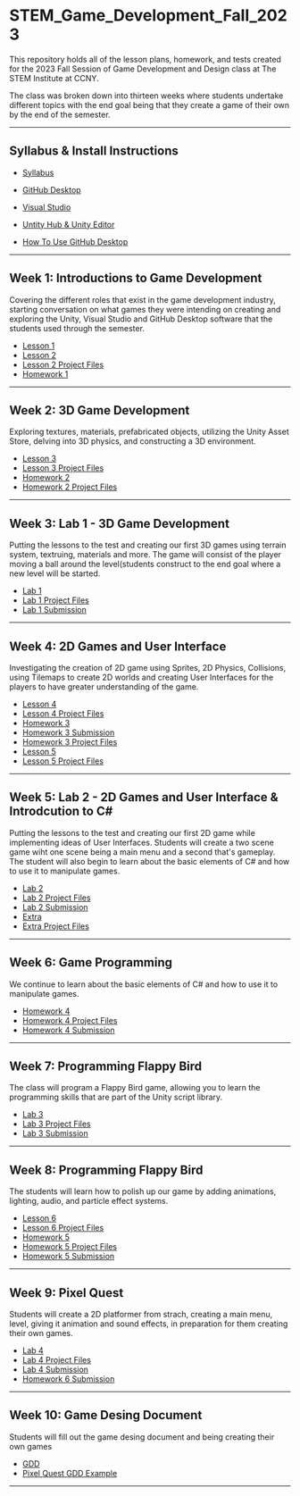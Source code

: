 # STEM_Game_Development_Fall_2023

This repository holds all of the lesson plans, homework, and tests created for the 2023 Fall Session of Game Development and Design class at The STEM Institute at CCNY.
 
The class was broken down into thirteen weeks where students undertake different topics with the end goal being that they create a game of their own by the end of the semester.

- - - -

## Syllabus & Install Instructions ##

* [Syllabus](https://github.com/Sgrygorczuk/STEM-At-CCNY-Fall-2023-Semester/blob/main/STEM%20Syllabus%20Game%20Design%20and%20Development.pdf)
* [GitHub Desktop](https://github.com/Sgrygorczuk/STEM-At-CCNY-Fall-2023-Semester/blob/main/Install%20Instructions/Installing%20GitHub%20Desktp.pdf)
* [Visual Studio](https://github.com/Sgrygorczuk/STEM-At-CCNY-Fall-2023-Semester/blob/main/Install%20Instructions/Installing%20Visual%20Studio.pdf)
* [Untity Hub & Unity Editor](https://github.com/Sgrygorczuk/STEM-At-CCNY-Fall-2023-Semester/blob/main/Install%20Instructions/Installing%20Unity.pdf)

* [How To Use GitHub Desktop](https://www.youtube.com/watch?v=4HPUHxDMT2c)

- - - -

## Week 1: Introductions to Game Development  ##
Covering the different roles that exist in the game development industry, starting conversation on what games they were intending on creating and exploring the Unity, Visual Studio and GitHub Desktop software that the students used through the semester. 

* [Lesson 1](https://github.com/Sgrygorczuk/STEM-At-CCNY-Fall-2023-Semester/blob/main/Week%201/Lesson_1.pdf)
* [Lesson 2](https://github.com/Sgrygorczuk/STEM-At-CCNY-Fall-2023-Semester/blob/main/Week%201/Lesson_2.pdf)
* [Lesson 2 Project Files](https://github.com/Sgrygorczuk/Lesson_Unity_Basics)
* [Homework 1](https://forms.gle/1nDXnvx9cUtNnXBA9)

- - - -


## Week 2: 3D Game Development  ##
Exploring textures, materials, prefabricated objects, utilizing the Unity Asset Store, delving into 3D physics, and constructing a 3D environment.

* [Lesson 3](https://github.com/Sgrygorczuk/STEM-At-CCNY-Fall-2023-Semester/blob/main/Week%202/Lesson_3.pdf)
* [Lesson 3 Project Files](https://github.com/Sgrygorczuk/Lesson_Unity_3D)
* [Homework 2](https://forms.gle/pUbR5jiApybBodQw7)
* [Homework 2 Project Files](https://github.com/Sgrygorczuk/Homework_1)

- - - -

## Week 3: Lab 1 - 3D Game Development  ##
Putting the lessons to the test and creating our first 3D games using terrain system, textruing, materials and more. The game will consist of the player moving a ball around the level(students construct to the end goal where a new level will be started.

* [Lab 1](https://github.com/Sgrygorczuk/STEM-At-CCNY-Fall-2023-Semester/blob/main/Week%203/Lab%201.pdf)
* [Lab 1 Project Files](https://github.com/Sgrygorczuk/Lab_Unity_3D)
* [Lab 1 Submission](https://forms.gle/BCygDRVknLsevATM9)
  
- - - -

## Week 4: 2D Games and User Interface ##
Investigating the creation of 2D game using Sprites, 2D Physics, Collisions, using Tilemaps to create 2D worlds and creating User Interfaces for the players to have greater understanding of the game.

* [Lesson 4](https://github.com/Sgrygorczuk/STEM-At-CCNY-Fall-2023-Semester/blob/main/Week%204/Lesson_4.pdf)
* [Lesson 4 Project Files](https://github.com/Sgrygorczuk/Lesson_Unity_2D)
* [Homework 3](https://github.com/Sgrygorczuk/STEM-At-CCNY-Fall-2023-Semester/blob/main/Week%204/Homework%203%20-%20Unity%202D.pdf)
* [Homework 3 Submission](https://forms.gle/QFZTvm8KJq7E3b857)
* [Homework 3 Project Files](https://github.com/Sgrygorczuk/Homework_Unity_2D)
* [Lesson 5](https://github.com/Sgrygorczuk/STEM-At-CCNY-Fall-2023-Semester/blob/main/Week%204/Lesson_5.pdf)
* [Lesson 5 Project Files](https://github.com/Sgrygorczuk/Lesson_User_Interface)
  
- - - -

## Week 5: Lab 2 - 2D Games and User Interface & Introdcution to C# ##
Putting the lessons to the test and creating our first 2D game while implementing ideas of User Interfaces. Students will create a two scene game wiht one scene being a main menu and a second that's gameplay. The student will also begin to learn about the basic elements of C# and how to use it to manipulate games.

* [Lab 2](https://github.com/Sgrygorczuk/STEM-At-CCNY-Fall-2023-Semester/blob/main/Week%205/Lab%202.pdf)
* [Lab 2 Project Files](https://github.com/Sgrygorczuk/Lab_Unity_2D_And_User_Interface)
* [Lab 2 Submission](https://forms.gle/XZjKr9dakH4TPAHy8)
* [Extra](https://github.com/Sgrygorczuk/STEM-At-CCNY-Fall-2023-Semester/blob/main/Week%205/Extra.pdf)
* [Extra Project Files](https://github.com/Sgrygorczuk/Crabber)
  
- - - -

## Week 6: Game Programming ##
We continue to learn about the basic elements of C# and how to use it to manipulate games.

* [Homework 4](https://github.com/Sgrygorczuk/STEM-At-CCNY-Fall-2023-Semester/blob/main/Week%206/Homework%204-%20Unity%20Programming.pdf)
* [Homework 4 Project Files](https://github.com/Sgrygorczuk/Homework_Programming)
* [Homework 4 Submission](https://forms.gle/Noym3HkXZ67KFTLV6)
  
- - - -

## Week 7: Programming Flappy Bird ##
The class will program a Flappy Bird game, allowing you to learn the programming skills that are part of the Unity script library.

* [Lab 3](https://github.com/Sgrygorczuk/STEM-At-CCNY-Fall-2023-Semester/blob/main/Week%207/Lab%203%20Programming.pdf)
* [Lab 3 Project Files](https://github.com/Sgrygorczuk/Lab_Programming_Flappy_Bird)
* [Lab 3 Submission](https://forms.gle/44AhNURsEMaWHddD7)
  
- - - -

## Week 8: Programming Flappy Bird ##
The students will learn how to polish up our game by adding animations, lighting, audio, and particle effect systems.

* [Lesson 6](https://github.com/Sgrygorczuk/STEM-At-CCNY-Fall-2023-Semester/blob/main/Week%208/Lesson_8.pdf)
* [Lesson 6 Project Files](https://github.com/Sgrygorczuk/Lesson_Animation_Audio_Lighting_Effects)
* [Homework 5](https://github.com/Sgrygorczuk/STEM-At-CCNY-Fall-2023-Semester/blob/main/Week%208/Homework%205%20-%20Animation%20Audio%20Lighting%20Effects.pdf)
* [Homework 5 Project Files](https://github.com/Sgrygorczuk/Homework_Lesson_Animation_Audio_Lighting_Effects)
* [Homework 5 Submission](https://forms.gle/TSEGew9mhEBatfwU6)
  
- - - -

## Week 9: Pixel Quest ##
Students will create a 2D platformer from strach, creating a main menu, level, giving it animation and sound effects, in preparation for them creating their own games.

* [Lab 4](https://github.com/Sgrygorczuk/STEM-At-CCNY-Fall-2023-Semester/blob/main/Week%209/Lab%20-%20Pixel%20Quest.pdf)
* [Lab 4 Project Files](https://github.com/Sgrygorczuk/Lab_Pixel_Quest)
* [Lab 4 Submission](https://forms.gle/yxBVsHxmR8GsQxbJ8)
* [Homework 6 Submission](https://forms.gle/R5Qeermuu9XDaF7MA)
  
- - - -

## Week 10: Game Desing Document ##
Students will fill out the game desing document and being creating their own games

* [GDD](https://github.com/Sgrygorczuk/STEM-At-CCNY-Fall-2023-Semester/blob/main/Week%2010/GDD.pdf)
* [Pixel Quest GDD Example](https://github.com/Sgrygorczuk/STEM-At-CCNY-Fall-2023-Semester/blob/main/Week%2010/Pixel%20Quest%20GDD%20Example.pdf)
  
- - - -

